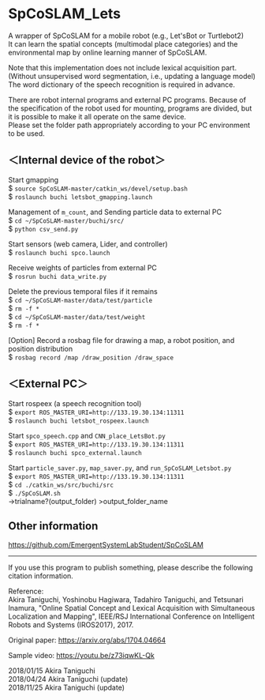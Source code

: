 # SpCoSLAM_Lets
A wrapper of SpCoSLAM for a mobile robot (e.g., Let'sBot or Turtlebot2)  
It can learn the spatial concepts (multimodal place categories) and the environmental map by online learning manner of SpCoSLAM.

Note that this implementation does not include lexical acquisition part.
(Without unsupervised word segmentation, i.e., updating a language model)  
The word dictionary of the speech recognition is required in advance.

There are robot internal programs and external PC programs.
Because of the specification of the robot used for mounting, programs are divided, but it is possible to make it all operate on the same device.  
Please set the folder path appropriately according to your PC environment to be used.

## ＜Internal device of the robot＞  
Start gmapping  
    $ `source SpCoSLAM-master/catkin_ws/devel/setup.bash`  
    $ `roslaunch buchi letsbot_gmapping.launch`  

Management of `m_count`, and Sending particle data to external PC  
    $ `cd ~/SpCoSLAM-master/buchi/src/`  
    $ `python csv_send.py`  

Start sensors (web camera, Lider, and controller)   
    $ `roslaunch buchi spco.launch`  

Receive weights of particles from external PC  
    $ `rosrun buchi data_write.py`  

Delete the previous temporal files if it remains  
    $ `cd ~/SpCoSLAM-master/data/test/particle`  
    $ `rm -f *`  
    $ `cd ~/SpCoSLAM-master/data/test/weight`  
    $ `rm -f *`  

[Option] Record a rosbag file for drawing a map, a robot position, and position distribution  
    $ `rosbag record /map /draw_position /draw_space`  

## ＜External PC＞  
Start rospeex (a speech recognition tool)    
    $ `export ROS_MASTER_URI=http://133.19.30.134:11311`  
    $ `roslaunch buchi letsbot_rospeex.launch`  

Start `spco_speech.cpp` and `CNN_place_LetsBot.py`   
    $ `export ROS_MASTER_URI=http://133.19.30.134:11311`  
    $ `roslaunch buchi spco_external.launch`  

Start `particle_saver.py`, `map_saver.py`, and `run_SpCoSLAM_Letsbot.py`    
    $ `export ROS_MASTER_URI=http://133.19.30.134:11311`  
    $ `cd ./catkin_ws/src/buchi/src`  
    $ `./SpCoSLAM.sh`  
    ->trialname?(output_folder) >output_folder_name  


## Other information  
https://github.com/EmergentSystemLabStudent/SpCoSLAM


---
If you use this program to publish something, please describe the following citation information.

Reference:  
Akira Taniguchi, Yoshinobu Hagiwara, Tadahiro Taniguchi, and Tetsunari Inamura, "Online Spatial Concept and Lexical Acquisition with Simultaneous Localization and Mapping", IEEE/RSJ International Conference on Intelligent Robots and Systems (IROS2017), 2017.

Original paper:
https://arxiv.org/abs/1704.04664

Sample video:
https://youtu.be/z73iqwKL-Qk

2018/01/15  Akira Taniguchi  
2018/04/24  Akira Taniguchi (update)  
2018/11/25  Akira Taniguchi (update)  
